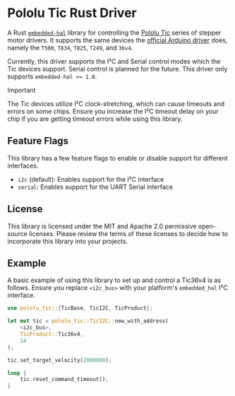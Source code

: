 # Pololu Tic Rust Driver
A Rust [`embedded-hal`](https://docs.rs/embedded-hal/latest/embedded_hal/)
library for controlling the [Pololu Tic](https://www.pololu.com/tic) series of
stepper motor drivers. It supports the same devices the
[official Arduino driver](https://github.com/pololu/tic-arduino) does, namely
the `T500`, `T834`, `T825`, `T249`, and `36v4`.

Currently, this driver supports the I²C and Serial control modes which the Tic
devices support. Serial control is planned for the future. This driver only
supports `embedded-hal >= 1.0`.

> [!IMPORTANT]
> The Tic devices utilize I²C clock-stretching, which can cause timeouts and
> errors on some chips. Ensure you increase the I²C timeout delay on your chip
> if you are getting timeout errors while using this library.

## Feature Flags
This library has a few feature flags to enable or disable support for different interfaces.

 - `i2c` (default): Enables support for the I²C interface
 - `serial`: Enables support for the UART Serial interface

## License
This library is licensed under the MIT and Apache 2.0 permissive open-source
licenses. Please review the terms of these licenses to decide how to incorporate
this library into your projects.

## Example
A basic example of using this library to set up and control a Tic36v4 is as
follows. Ensure you replace `<i2c_bus>` with your platform's `embedded_hal`
I²C interface.

```rust
use pololu_tic::{TicBase, TicI2C, TicProduct};

let mut tic = pololu_tic::TicI2C::new_with_address(
    <i2c_bus>,
    TicProduct::Tic36v4,
    14
);

tic.set_target_velocity(2000000);

loop {
    tic.reset_command_timeout();
}
```

